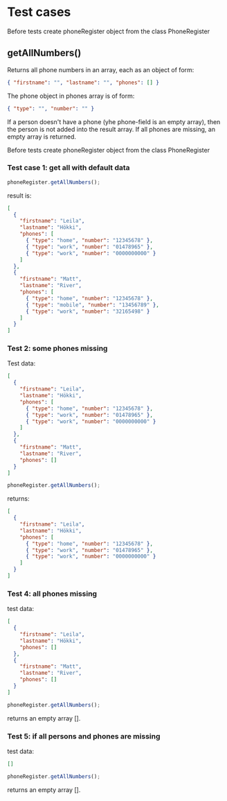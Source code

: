# Test cases

Before tests create phoneRegister object from the class PhoneRegister

## **getAllNumbers()**

Returns all phone numbers in an array, each as an object of form:

```json
{ "firstname": "", "lastname": "", "phones": [] }
```

The phone object in phones array is of form:

```json
{ "type": "", "number": "" }
```

If a person doesn't have a phone (yhe phone-field is an empty array), then the person is not added into the result array. If all phones are missing, an empty array is returned.

Before tests create phoneRegister object from the class PhoneRegister

### Test case 1: get all with default data

```js
phoneRegister.getAllNumbers();
```

result is:

```json
[
  {
    "firstname": "Leila",
    "lastname": "Hökki",
    "phones": [
      { "type": "home", "number": "12345678" },
      { "type": "work", "number": "01478965" },
      { "type": "work", "number": "0000000000" }
    ]
  },
  {
    "firstname": "Matt",
    "lastname": "River",
    "phones": [
      { "type": "home", "number": "12345678" },
      { "type": "mobile", "number": "13456789" },
      { "type": "work", "number": "32165498" }
    ]
  }
]
```

### Test 2: some phones missing

Test data:

```json
[
  {
    "firstname": "Leila",
    "lastname": "Hökki",
    "phones": [
      { "type": "home", "number": "12345678" },
      { "type": "work", "number": "01478965" },
      { "type": "work", "number": "0000000000" }
    ]
  },
  {
    "firstname": "Matt",
    "lastname": "River",
    "phones": []
  }
]
```

```js
phoneRegister.getAllNumbers();
```

returns:

```json
[
  {
    "firstname": "Leila",
    "lastname": "Hökki",
    "phones": [
      { "type": "home", "number": "12345678" },
      { "type": "work", "number": "01478965" },
      { "type": "work", "number": "0000000000" }
    ]
  }
]
```

### Test 4: all phones missing

test data:

```json
[
  {
    "firstname": "Leila",
    "lastname": "Hökki",
    "phones": []
  },
  {
    "firstname": "Matt",
    "lastname": "River",
    "phones": []
  }
]
```

```js
phoneRegister.getAllNumbers();
```

returns an empty array [].

### Test 5: if all persons and phones are missing

test data:

```json
[]
```

```js
phoneRegister.getAllNumbers();
```

returns an empty array [].
